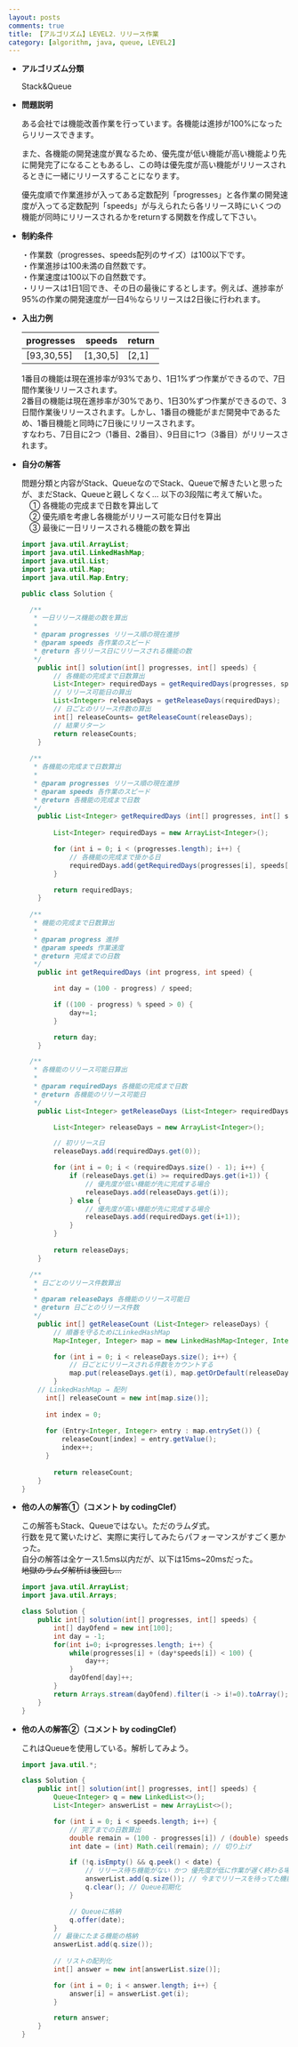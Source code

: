 ```yaml
---
layout: posts
comments: true
title: 【アルゴリズム】LEVEL2．リリース作業
category: [algorithm, java, queue, LEVEL2]
---
```


* **アルゴリズム分類**

  Stack&Queue

* **問題説明**

  ある会社では機能改善作業を行っています。各機能は進捗が100%になったらリリースできます。

  また、各機能の開発速度が異なるため、優先度が低い機能が高い機能より先に開発完了になることもあるし、この時は優先度が高い機能がリリースされるときに一緒にリリースすることになります。

  優先度順で作業進捗が入ってある定数配列「progresses」と各作業の開発速度が入ってる定数配列「speeds」が与えられたら各リリース時にいくつの機能が同時にリリースされるかをreturnする関数を作成して下さい。

* **制約条件**
  
  ・作業数（progresses、speeds配列のサイズ）は100以下です。  
  ・作業進捗は100未満の自然数です。  
  ・作業速度は100以下の自然数です。  
  ・リリースは1日1回でき、その日の最後にするとします。例えば、進捗率が95%の作業の開発速度が一日4％ならリリースは2日後に行われます。
  
* **入出力例**

  | progresses | speeds   | return |
  | ---------- | -------- | ------ |
  | [93,30,55] | [1,30,5] | [2,1]  |

  1番目の機能は現在進捗率が93%であり、1日1%ずつ作業ができるので、7日間作業後リリースされます。  
  2番目の機能は現在進捗率が30%であり、1日30%ずつ作業ができるので、3日間作業後リリースされます。しかし、1番目の機能がまだ開発中であるため、1番目機能と同時に7日後にリリースされます。  
  すなわち、7日目に2つ（1番目、2番目）、9日目に1つ（3番目）がリリースされます。

* **自分の解答**

  問題分類と内容がStack、QueueなのでStack、Queueで解きたいと思ったが、まだStack、Queueと親しくなく...
  以下の3段階に考えて解いた。  
  　① 各機能の完成まで日数を算出して  
  　② 優先順を考慮し各機能がリリース可能な日付を算出  
  　③ 最後に一日リリースされる機能の数を算出
  
  ```java
  import java.util.ArrayList;
  import java.util.LinkedHashMap;
  import java.util.List;
  import java.util.Map;
  import java.util.Map.Entry;
  
  public class Solution {
  
    /**
     * 一日リリース機能の数を算出
     *
     * @param progresses リリース順の現在進捗
     * @param speeds 各作業のスピード
     * @return 各リリース日にリリースされる機能の数
     */
      public int[] solution(int[] progresses, int[] speeds) {
          // 各機能の完成まで日数算出
          List<Integer> requiredDays = getRequiredDays(progresses, speeds);
          // リリース可能日の算出
          List<Integer> releaseDays = getReleaseDays(requiredDays);
          // 日ごとのリリース件数の算出
          int[] releaseCounts= getReleaseCount(releaseDays);
          // 結果リターン
          return releaseCounts;
      }
      
    /**
     * 各機能の完成まで日数算出
     *
     * @param progresses リリース順の現在進捗
     * @param speeds 各作業のスピード
     * @return 各機能の完成まで日数
     */
      public List<Integer> getRequiredDays (int[] progresses, int[] speeds) {
          
          List<Integer> requiredDays = new ArrayList<Integer>();
  
          for (int i = 0; i < (progresses.length); i++) {
              // 各機能の完成まで掛かる日
              requiredDays.add(getRequiredDays(progresses[i], speeds[i]));
          }
  
          return requiredDays;
      }
      
    /**
     * 機能の完成まで日数算出
     *
     * @param progress 進捗
     * @param speeds 作業速度
     * @return 完成までの日数
     */
      public int getRequiredDays (int progress, int speed) {
  
          int day = (100 - progress) / speed;
  
          if ((100 - progress) % speed > 0) {
              day+=1;
          }
  
          return day;
      }
  
    /**
     * 各機能のリリース可能日算出
     *
     * @param requiredDays 各機能の完成まで日数
     * @return 各機能のリリース可能日
     */
      public List<Integer> getReleaseDays (List<Integer> requiredDays) {
  
          List<Integer> releaseDays = new ArrayList<Integer>();
  
          // 初リリース日
          releaseDays.add(requiredDays.get(0));
  
          for (int i = 0; i < (requiredDays.size() - 1); i++) {
              if (releaseDays.get(i) >= requiredDays.get(i+1)) {
                  // 優先度が低い機能が先に完成する場合
                  releaseDays.add(releaseDays.get(i));
              } else {
                  // 優先度が高い機能が先に完成する場合
                  releaseDays.add(requiredDays.get(i+1));
              }
          }
          
          return releaseDays;
      }
  
    /**
     * 日ごとのリリース件数算出
     *
     * @param releaseDays 各機能のリリース可能日
     * @return 日ごとのリリース件数
     */
      public int[] getReleaseCount (List<Integer> releaseDays) {
          // 順番を守るためにLinkedHashMap
          Map<Integer, Integer> map = new LinkedHashMap<Integer, Integer>();
  
          for (int i = 0; i < releaseDays.size(); i++) {
              // 日ごとにリリースされる件数をカウントする
              map.put(releaseDays.get(i), map.getOrDefault(releaseDays.get(i), 0) + 1);
          }
      // LinkedHashMap → 配列
  		int[] releaseCount = new int[map.size()];
          
  		int index = 0;
          
  		for (Entry<Integer, Integer> entry : map.entrySet()) {
  			releaseCount[index] = entry.getValue();
  			index++;
  		}
          
          return releaseCount;
      }
  }
  ```
  
* **他の人の解答①（コメント by codingClef）**

  この解答もStack、Queueではない。ただのラムダ式。  
  行数を見て驚いたけど、実際に実行してみたらパフォーマンスがすごく悪かった。  
  自分の解答は全ケース1.5ms以内だが、以下は15ms~20msだった。  
  ~~地獄のラムダ解析は後回し...~~
  
  ```java
  import java.util.ArrayList;
  import java.util.Arrays;
  
  class Solution {
      public int[] solution(int[] progresses, int[] speeds) {
          int[] dayOfend = new int[100];
          int day = -1;
          for(int i=0; i<progresses.length; i++) {
              while(progresses[i] + (day*speeds[i]) < 100) {
                  day++;
              }
              dayOfend[day]++;
          }
          return Arrays.stream(dayOfend).filter(i -> i!=0).toArray();
      }
  }
  ```

* **他の人の解答②（コメント by codingClef）**

  これはQueueを使用している。解析してみよう。

  ```java
  import java.util.*;
  
  class Solution {
      public int[] solution(int[] progresses, int[] speeds) {
          Queue<Integer> q = new LinkedList<>();
          List<Integer> answerList = new ArrayList<>();

          for (int i = 0; i < speeds.length; i++) {
              // 完了までの日数算出
              double remain = (100 - progresses[i]) / (double) speeds[i]; // 切り上げのため、double型で演算
              int date = (int) Math.ceil(remain); // 切り上げ
  
              if (!q.isEmpty() && q.peek() < date) {
                  // リリース待ち機能がない かつ 優先度が低に作業が遅く終わる場合
                  answerList.add(q.size()); // 今までリリースを待ってた機能の件数を一日リリース数として格納
                  q.clear(); // Queue初期化
              }

              // Queueに格納
              q.offer(date);
          }
          // 最後にたまる機能の格納
          answerList.add(q.size());
          
          // リストの配列化
          int[] answer = new int[answerList.size()];
  
          for (int i = 0; i < answer.length; i++) {
              answer[i] = answerList.get(i);
          }
  
          return answer;
      }
  }
  ```

